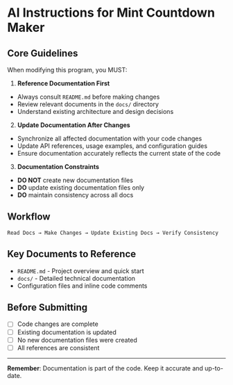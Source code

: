 # AI Instructions for Mint Countdown Maker

## Core Guidelines

When modifying this program, you MUST:

1. **Reference Documentation First**
  - Always consult `README.md` before making changes
  - Review relevant documents in the `docs/` directory
  - Understand existing architecture and design decisions

2. **Update Documentation After Changes**
  - Synchronize all affected documentation with your code changes
  - Update API references, usage examples, and configuration guides
  - Ensure documentation accurately reflects the current state of the code

3. **Documentation Constraints**
  - **DO NOT** create new documentation files
  - **DO** update existing documentation files only
  - **DO** maintain consistency across all docs

## Workflow

```
Read Docs → Make Changes → Update Existing Docs → Verify Consistency
```

## Key Documents to Reference

- `README.md` - Project overview and quick start
- `docs/` - Detailed technical documentation
- Configuration files and inline code comments

## Before Submitting

- [ ] Code changes are complete
- [ ] Existing documentation is updated
- [ ] No new documentation files were created
- [ ] All references are consistent

---

**Remember**: Documentation is part of the code. Keep it accurate and up-to-date.

